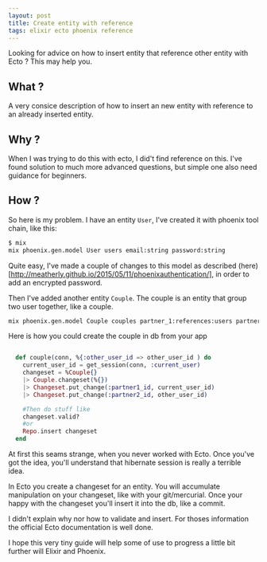 ```yaml
---
layout: post
title: Create entity with reference 
tags: elixir ecto phoenix reference
---
```


Looking for advice on how to insert entity that reference other entity with Ecto ?
This may help you.

What ?
-----

A very consice description of how to insert an new entity with reference to an already inserted entity.

Why ?
-------

When I was trying to do this with ecto, I did't find reference on this. I've found solution to much more
advanced questions, but simple one also need guidance for beginners.

How ?
-----

So here is my problem.
I have an entity `User`, I've created it with phoenix tool chain, like this:

```bash
$ mix 
mix phoenix.gen.model User users email:string password:string
```

Quite easy, I've made a couple of changes to this model as described (here)[http://meatherly.github.io/2015/05/11/phoenixauthentication/], 
in order to add an encrypted password.

Then I've added another entity `Couple`. The couple is an entity that group two user together, like  a couple.

```bash
mix phoenix.gen.model Couple couples partner_1:references:users partner_2:references:users
```

Here is how you could create the couple in db from your app

```elixir

  def couple(conn, %{:other_user_id => other_user_id ) do 
    current_user_id = get_session(conn, :current_user)
    changeset = %Couple{}
    |> Couple.changeset(%{})
    |> Changeset.put_change(:partner1_id, current_user_id)
    |> Changeset.put_change(:partner2_id, other_user_id)

    #Then do stuff like
    changeset.valid?
    #or
    Repo.insert changeset
  end
```

At first this seams strange, when you never worked with Ecto.
Once you've got the idea, you'll understand that hibernate session is really a terrible idea.

In Ecto you create a changeset for an entity. You will accumulate manipulation on
your changeset, like with your git/mercurial.
Once your happy with the changeset you'll insert it into the db, like a commit.

I didn't explain why nor how to validate and insert. For thoses information the
official Ecto documentation is well done.

I hope this very tiny guide will help some of use to progress a little bit further will Elixir and Phoenix.
